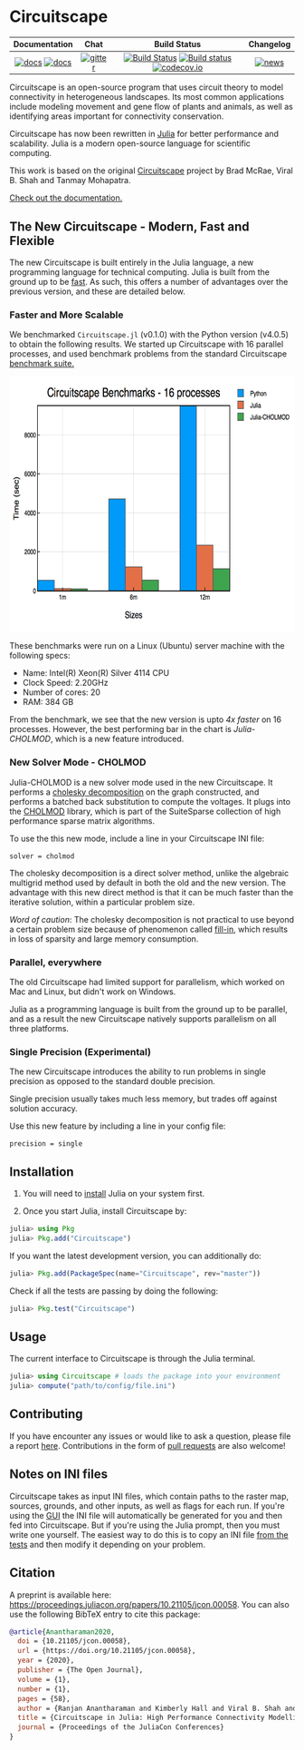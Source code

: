 # Circuitscape


| **Documentation** | **Chat** | **Build Status**| **Changelog**|
|:-----------------------------------------------------:|:------------------------------------:|:-----------:|:-------:|
| [![docs](https://img.shields.io/badge/docs-stable-blue.svg)](https://circuitscape.org/docs) [![docs](https://img.shields.io/badge/docs-latest-blue.svg)](https://docs.circuitscape.org/Circuitscape.jl/latest/) | [![gitter](https://badges.gitter.im/Circuitscape/Circuitscape.jl.png)](https://gitter.im/Circuitscape/Circuitscape.jl) | [![Build Status](https://github.com/Circuitscape/Circuitscape.jl/workflows/CI/badge.svg)](https://github.com/Circuitscape/Circuitscape.jl/actions?query=workflow%3ACI) [![Build status](https://ci.appveyor.com/api/projects/status/4a8u8985hq2mt569?svg=true)](https://ci.appveyor.com/project/ranjanan/circuitscape-jl) [![codecov.io](http://codecov.io/github/Circuitscape/Circuitscape.jl/coverage.svg?branch=master)](http://codecov.io/github/Circuitscape/Circuitscape.jl?branch=master) | [![news](https://img.shields.io/static/v1?label=version&message=v5.7.1&color=orange)](https://github.com/Circuitscape/Circuitscape.jl/releases) |

Circuitscape is an open-source program that uses circuit theory to model connectivity 
in heterogeneous landscapes. Its most common applications include modeling movement and gene flow 
of plants and animals, as well as identifying areas important for connectivity conservation. 

Circuitscape has now been rewritten in [Julia](https://julialang.org) for better performance and scalability. Julia is a modern open-source language for scientific computing. 

This work is based on the original [Circuitscape](https://github.com/Circuitscape/Circuitscape) project by Brad McRae, Viral B. Shah 
and Tanmay Mohapatra. 

[Check out the documentation.](https://circuitscape.org/docs)


## The New Circuitscape - Modern, Fast and Flexible

The new Circuitscape is built entirely in the Julia language, a new
programming language for technical computing. Julia is built from the
ground up to be [fast](http://julialang.org/benchmarks). As such, this offers a
number of advantages over the previous version, and these are detailed below.

### Faster and More Scalable

We benchmarked `Circuitscape.jl` (v0.1.0) with the Python version (v4.0.5) to obtain the
following results. We started up Circuitscape with 16 parallel processes,
and used benchmark problems from the standard Circuitscape 
[benchmark suite.](https://github.com/Circuitscape/BigTests)

<img src="/benchmark/benchmark.png" width=650 height=450>

These benchmarks were run on a Linux (Ubuntu) server machine with the following specs: 
* Name: Intel(R) Xeon(R) Silver 4114 CPU 
* Clock Speed: 2.20GHz
* Number of cores: 20  
* RAM: 384 GB

From the benchmark, we see that the new version is upto *4x faster*
on 16 processes. However, the best performing bar in the chart is 
_Julia-CHOLMOD_, which is a new feature introduced.

### New Solver Mode - CHOLMOD

Julia-CHOLMOD is a new solver mode used in the new Circuitscape. It performs a [cholesky
decomposition](https://en.wikipedia.org/wiki/Cholesky_decomposition) on the graph 
constructed, and performs a batched back substitution
to compute the voltages. It plugs into the 
[CHOLMOD](http://faculty.cse.tamu.edu/davis/suitesparse.html) library, 
which is part of the SuiteSparse collection of high performance sparse 
matrix algorithms.

To use the this new mode, include a line in your Circuitscape 
INI file:
```
solver = cholmod
```

The cholesky decomposition is a direct solver method, unlike the algebraic
multigrid method used by default in both the old and the new version.
The advantage with this new direct method is that it can be much faster than
the iterative solution, within a particular problem size. 

*Word of caution*: The cholesky decomposition is not practical
to use beyond a certain problem size because of phenomenon called
[fill-in](https://algowiki-project.org/en/Cholesky_method#Reordering_to_reduce_the_number_of_fill-in_elements), which results in loss of sparsity and large memory consumption.

### Parallel, everywhere 

The old Circuitscape had limited support for parallelism, which worked on Mac and
Linux, but didn't work on Windows. 

Julia as a programming language is built from the ground up to be parallel,
and as a result the new Circuitscape natively supports parallelism on all three
platforms.

### Single Precision (Experimental)

The new Circuitscape introduces the ability to run problems in
single precision as opposed to the standard double precision.

Single precision usually takes much less memory, but trades off
against solution accuracy. 

Use this new feature by including a line in your config file:
```
precision = single
```

## Installation 

1. You will need to [install](https://julialang.org/downloads/) Julia on your system first.  

2. Once you start Julia, install Circuitscape by: 

```julia
julia> using Pkg
julia> Pkg.add("Circuitscape")
```

If you want the latest development version, you can additionally do: 

```julia
julia> Pkg.add(PackageSpec(name="Circuitscape", rev="master"))
```

Check if all the tests are passing by doing the following:

```julia
julia> Pkg.test("Circuitscape")
```

## Usage

The current interface to Circuitscape is through the Julia terminal. 

```julia
julia> using Circuitscape # loads the package into your environment
julia> compute("path/to/config/file.ini")
```

## Contributing

If you have encounter any issues or would like to ask a question, please file 
a report [here](https://github.com/ranjanan/Circuitscape.jl/issues).
Contributions in the form of 
[pull requests](https://github.com/ranjanan/Circuitscape.jl/pulls) are also welcome! 

## Notes on INI files 

Circuitscape takes as input INI files, which contain paths to the raster map, sources, grounds,
and other inputs, as well as flags for each run. If you're using the [GUI](https://circuitscape.org/downloads/)
the INI file will automatically be generated for you and then fed into Circuitscape. But if you're 
using the Julia prompt, then you must write one yourself. The easiest way to do this is to copy 
an INI file [from the tests](https://github.com/Circuitscape/Circuitscape.jl/tree/master/test/input) and then modify it depending on your problem. 

## Citation

A preprint is available here: https://proceedings.juliacon.org/papers/10.21105/jcon.00058. You can also use the following BibTeX entry to cite this package: 
```bibtex
@article{Anantharaman2020,
  doi = {10.21105/jcon.00058},
  url = {https://doi.org/10.21105/jcon.00058},
  year = {2020},
  publisher = {The Open Journal},
  volume = {1},
  number = {1},
  pages = {58},
  author = {Ranjan Anantharaman and Kimberly Hall and Viral B. Shah and Alan Edelman},
  title = {Circuitscape in Julia: High Performance Connectivity Modelling to Support Conservation Decisions},
  journal = {Proceedings of the JuliaCon Conferences}
}

```
